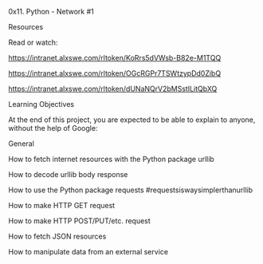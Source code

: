 0x11. Python - Network #1

Resources

Read or watch:

https://intranet.alxswe.com/rltoken/KoRrs5dVWsb-B82e-M1TQQ

https://intranet.alxswe.com/rltoken/OGcRGPr7TSWtzypDd0ZibQ

https://intranet.alxswe.com/rltoken/dUNaNQrV2bMSstILitQbXQ

Learning Objectives

At the end of this project, you are expected to be able to explain to anyone, without the help of Google:

General

How to fetch internet resources with the Python package urllib

How to decode urllib body response

How to use the Python package requests #requestsiswaysimplerthanurllib

How to make HTTP GET request

How to make HTTP POST/PUT/etc. request

How to fetch JSON resources

How to manipulate data from an external service

